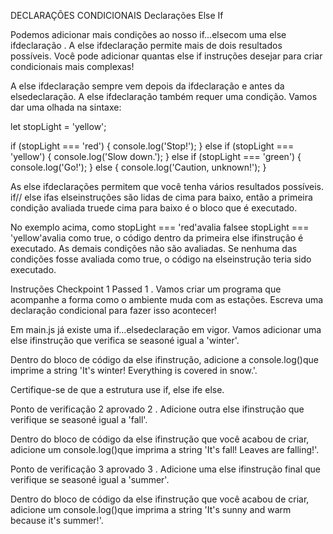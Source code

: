 DECLARAÇÕES CONDICIONAIS
Declarações Else If

Podemos adicionar mais condições ao nosso if...elsecom uma else ifdeclaração . A else ifdeclaração permite mais de dois resultados possíveis. Você pode adicionar quantas else if instruções desejar para criar condicionais mais complexas!

A else ifdeclaração sempre vem depois da ifdeclaração e antes da elsedeclaração. A else ifdeclaração também requer uma condição. Vamos dar uma olhada na sintaxe:

let stopLight = 'yellow';

if (stopLight === 'red') {
  console.log('Stop!');
} else if (stopLight === 'yellow') {
  console.log('Slow down.');
} else if (stopLight === 'green') {
  console.log('Go!');
} else {
  console.log('Caution, unknown!');
}

As else ifdeclarações permitem que você tenha vários resultados possíveis. if// else ifas elseinstruções são lidas de cima para baixo, então a primeira condição avaliada truede cima para baixo é o bloco que é executado.

No exemplo acima, como stopLight === 'red'avalia falsee stopLight === 'yellow'avalia como true, o código dentro da primeira else ifinstrução é executado. As demais condições não são avaliadas. Se nenhuma das condições fosse avaliada como true, o código na elseinstrução teria sido executado.

Instruções
Checkpoint 1 Passed
1 .
Vamos criar um programa que acompanhe a forma como o ambiente muda com as estações. Escreva uma declaração condicional para fazer isso acontecer!

Em main.js já existe uma if...elsedeclaração em vigor. Vamos adicionar uma else ifinstrução que verifica se seasoné igual a 'winter'.

Dentro do bloco de código da else ifinstrução, adicione a console.log()que imprime a string 'It\'s winter! Everything is covered in snow.'.

Certifique-se de que a estrutura use if, else ife else.

Ponto de verificação 2 aprovado
2 .
Adicione outra else ifinstrução que verifique se seasoné igual a 'fall'.

Dentro do bloco de código da else ifinstrução que você acabou de criar, adicione um console.log()que imprima a string 'It\'s fall! Leaves are falling!'.

Ponto de verificação 3 aprovado
3 .
Adicione uma else ifinstrução final que verifique se seasoné igual a 'summer'.

Dentro do bloco de código da else ifinstrução que você acabou de criar, adicione um console.log()que imprima a string 'It\'s sunny and warm because it\'s summer!'.